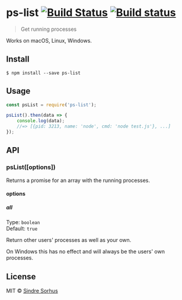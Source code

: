 # ps-list [![Build Status](https://travis-ci.org/sindresorhus/ps-list.svg?branch=master)](https://travis-ci.org/sindresorhus/ps-list) [![Build status](https://ci.appveyor.com/api/projects/status/i733mfqw11sja2xf/branch/master?svg=true)](https://ci.appveyor.com/project/sindresorhus/ps-list/branch/master)

> Get running processes

Works on macOS, Linux, Windows.


## Install

```
$ npm install --save ps-list
```


## Usage

```js
const psList = require('ps-list');

psList().then(data => {
	console.log(data);
	//=> [{pid: 3213, name: 'node', cmd: 'node test.js'}, ...]
});
```


## API

### psList([options])

Returns a promise for an array with the running processes.

#### options

##### all

Type: `boolean`<br>
Default: `true`

Return other users' processes as well as your own.

On Windows this has no effect and will always be the users' own processes.


## License

MIT © [Sindre Sorhus](https://sindresorhus.com)
